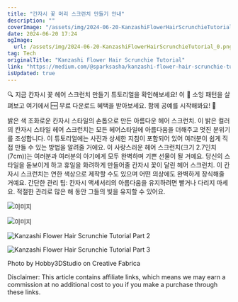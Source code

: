 ```yaml
---
title: "간자시 꽃 머리 스크런치 만들기 안내"
description: ""
coverImage: "/assets/img/2024-06-20-KanzashiFlowerHairScrunchieTutorial_0.png"
date: 2024-06-20 17:24
ogImage: 
  url: /assets/img/2024-06-20-KanzashiFlowerHairScrunchieTutorial_0.png
tag: Tech
originalTitle: "Kanzashi Flower Hair Scrunchie Tutorial"
link: "https://medium.com/@sparksasha/kanzashi-flower-hair-scrunchie-tutorial-14b4904e6edf"
isUpdated: true
---
```






🔍 지금 칸자시 꽃 헤어 스크런치 만들기 튜토리얼을 확인해보세요! 이 📁 소잉 패턴을 살펴보고 여기에서 🆓 무료 다운로드 혜택을 받아보세요. 함께 공예를 시작해봐요! 🚀

밝은 색 조화로운 칸자시 스타일의 손톱으로 만든 아름다운 헤어 스크런치. 이 밝은 컬러의 칸자시 스타일 헤어 스크런치는 모든 헤어스타일에 아름다움을 더해주고 멋진 분위기를 조성합니다. 이 튜토리얼에는 사진과 상세한 지침이 포함되어 있어 여러분이 쉽게 직접 만들 수 있는 방법을 알려줄 거에요. 이 사랑스러운 헤어 스크런치(크기 2.7인치 (7cm))는 여러분과 여러분의 아기에게 모두 완벽하며 기쁜 선물이 될 거예요. 당신의 스타일을 돋보이게 하고 휴일을 화려하게 만들어줄 칸자시 꽃이 달린 헤어 스크런치. 이 칸자시 스크런치는 연한 색상으로 제작할 수도 있으며 어떤 의상에도 완벽하게 장식해줄 거예요. 간단한 관리 팁: 칸자시 액세서리의 아름다움을 유지하려면 빨거나 다리지 마세요. 적절한 관리로 많은 해 동안 그들의 빛을 유지할 수 있어요.

![이미지](/assets/img/2024-06-20-KanzashiFlowerHairScrunchieTutorial_0.png)

![이미지](/assets/img/2024-06-20-KanzashiFlowerHairScrunchieTutorial_1.png)

<div class="content-ad"></div>


![Kanzashi Flower Hair Scrunchie Tutorial Part 2](/assets/img/2024-06-20-KanzashiFlowerHairScrunchieTutorial_2.png)

![Kanzashi Flower Hair Scrunchie Tutorial Part 3](/assets/img/2024-06-20-KanzashiFlowerHairScrunchieTutorial_3.png)

Photo by Hobby3DStudio on Creative Fabrica

Disclaimer: This article contains affiliate links, which means we may earn a commission at no additional cost to you if you make a purchase through these links.
